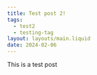```yaml
---
title: Test post 2!
tags:
  - test2
  - testing-tag
layout: layouts/main.liquid
date: 2024-02-06
---
```

This is a test post
